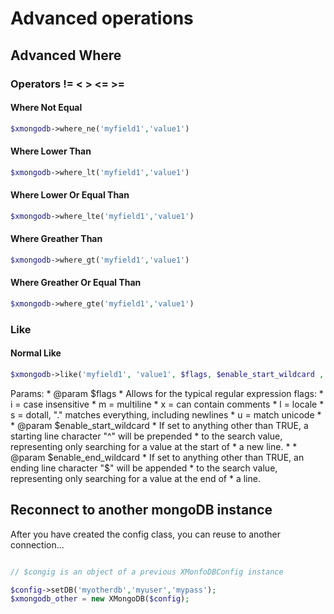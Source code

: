 # Advanced operations

## Advanced Where

### Operators != < > <= >=
#### Where Not Equal
```php
$xmongodb->where_ne('myfield1','value1')
```
#### Where Lower Than
```php
$xmongodb->where_lt('myfield1','value1')
```
#### Where Lower Or Equal Than
```php
$xmongodb->where_lte('myfield1','value1')
```
#### Where Greather Than
```php
$xmongodb->where_gt('myfield1','value1')
```
#### Where Greather Or Equal Than
```php
$xmongodb->where_gte('myfield1','value1')
```
### Like
#### Normal Like
```php
$xmongodb->like('myfield1', 'value1', $flags, $enable_start_wildcard , $enable_end_wildcard)
```
Params:
     * 	@param $flags
     * 	Allows for the typical regular expression flags:
     * 		i = case insensitive
     * 		m = multiline
     * 		x = can contain comments
     * 		l = locale
     * 		s = dotall, "." matches everything, including newlines
     * 		u = match unicode
     *
     * 	@param $enable_start_wildcard
     * 	If set to anything other than TRUE, a starting line character "^" will be prepended
     * 	to the search value, representing only searching for a value at the start of
     * 	a new line.
     *
     * 	@param $enable_end_wildcard
     * 	If set to anything other than TRUE, an ending line character "$" will be appended
     * 	to the search value, representing only searching for a value at the end of
     * 	a line.







## Reconnect to another mongoDB instance
After you have created the config class, you can reuse to another connection...
```php

// $congig is an object of a previous XMonfoDBConfig instance

$config->setDB('myotherdb','myuser','mypass');
$xmongodb_other = new XMongoDB($config);
```
